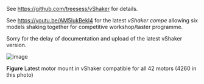 

See https://github.com/treesess/vShaker for details. 

See https://youtu.be/AM5IukBekI4 for the latest *vShaker compe* allowing six models shaking together for competitive workshop/taster programme. 

Sorry for the delay of documentation and upload of the latest vShaker version. 

![image](https://github.com/treesess/STEAMRELAY/assets/20311124/b854ea98-28d3-4910-9442-5546429c013b)

**Figure**  Latest motor mount in vShaker compatible for all 42 motors (4260 in this photo)
